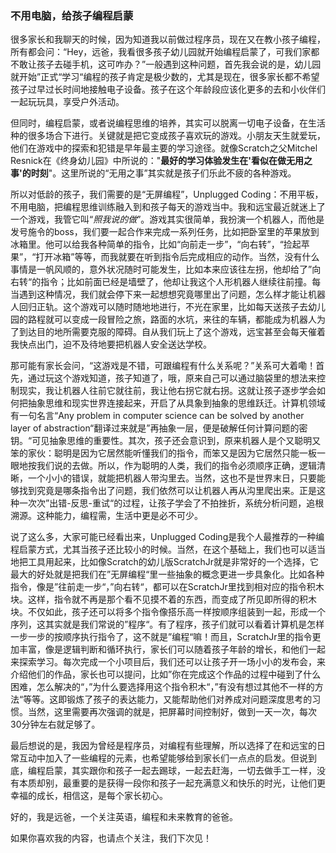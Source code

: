 
### 不用电脑，给孩子编程启蒙

很多家长和我聊天的时候，因为知道我以前做过程序员，现在又在教小孩子编程，所有都会问：“Hey，远爸，我看很多孩子幼儿园就开始编程启蒙了，可我们家都不敢让孩子去碰手机，这可咋办？”一般遇到这种问题，首先我会说的是，幼儿园就开始”正式“学习“编程的孩子肯定是极少数的，尤其是现在，很多家长都不希望孩子过早过长时间地接触电子设备。孩子在这个年龄段应该化更多的去和小伙伴们一起玩玩具，享受户外活动。

但同时，编程启蒙，或者说编程思维的培养，其实可以脱离一切电子设备，在生活种的很多场合下进行。关键就是把它变成孩子喜欢玩的游戏。小朋友天生就爱玩，他们在游戏中的探索和犯错是早年最主要的学习途径。就像Scratch之父Mitchel Resnick在《终身幼儿园》中所说的："**最好的学习体验发生在'看似在做无用之事'的时刻**"。这里所说的“无用之事”其实就是孩子们乐此不疲的各种游戏。

所以对低龄的孩子，我们需要的是“无屏编程”，Unplugged Coding：不用平板，不用电脑，把编程思维训练融入到和孩子每天的游戏当中。我和远宝最近就迷上了一个游戏，我管它叫“*照我说的做*”。游戏其实很简单，我扮演一个机器人，而他是发号施令的boss，我们要一起合作来完成一系列任务，比如把卧室里的苹果放到冰箱里。他可以给我各种简单的指令，比如“向前走一步”，“向右转”，“捡起苹果”，“打开冰箱”等等，而我就要在听到指令后完成相应的动作。当然，没有什么事情是一帆风顺的，意外状况随时可能发生，比如本来应该往左拐，他却给了”向右转“的指令；比如前面已经是墙壁了，他却让我这个人形机器人继续往前撞。每当遇到这种情况，我们就会停下来一起想想究竟哪里出了问题，怎么样才能让机器人回归正轨。这个游戏可以随时随地地进行，不光在家里，比如每天送孩子去幼儿园的路程就可以变成一段冒险之旅，路面的水坑，来往的车辆，都能成为机器人为了到达目的地所需要克服的障碍。自从我们玩上了这个游戏，远宝甚至会每天催着我快点出门，迫不及待地要把机器人安全送达学校。

那可能有家长会问，“这游戏是不错，可跟编程有什么关系呢？”关系可大着嘞！首先，通过玩这个游戏知道，孩子知道了，哦，原来自己可以通过脑袋里的想法来控制现实，我让机器人往前它就往前，我让他右拐它就右拐。这就让孩子逐步学会如何把抽象思维和现实世界连接起来，开启了从具象到抽象的思维跃迁。计算机领域有一句名言“Any problem in computer science can be solved by another layer of abstraction“翻译过来就是”再抽象一层，便是破解任何计算问题的密钥。“可见抽象思维的重要性。其次，孩子还会意识到，原来机器人是个又聪明又笨的家伙：聪明是因为它居然能听懂我们的指令，而笨又是因为它居然只能一板一眼地按我们说的去做。所以，作为聪明的人类，我们的指令必须顺序正确，逻辑清晰，一个小小的错误，就能把机器人带沟里去。当然，这也不是世界末日，只要能够找到究竟是哪条指令出了问题，我们依然可以让机器人再从沟里爬出来。正是这种一次次”出错-反思-重试“的过程，让孩子学会了不拍挫折，系统分析问题，追根溯源。这种能力，编程需，生活中更是必不可少。

说了这么多，大家可能已经看出来，Unplugged Coding是我个人最推荐的一种编程启蒙方式，尤其当孩子还比较小的时候。当然，在这个基础上，我们也可以适当地把工具用起来，比如像Scratch的幼儿版ScratchJr就是非常好的一个选择，它最大的好处就是把我们在”无屏编程“里一些抽象的概念更进一步具象化。比如各种指令，像是”往前走一步“，”向右转“，都可以在ScratchJr里找到相对应的指令积木块。这样，指令就不再是那个看不见摸不着的东西，而变成了所见即所得的积木块。不仅如此，孩子还可以将多个指令像搭乐高一样按顺序组装到一起，形成一个序列，这其实就是我们常说的”程序“。有了程序，孩子们就可以看着计算机是怎样一步一步的按顺序执行指令了，这不就是”编程“嘛！而且，ScratchJr里的指令更加丰富，像是逻辑判断和循环执行，家长们可以随着孩子年龄的增长，和他们一起来探索学习。每次完成一个小项目后，我们还可以让孩子开一场小小的发布会，来介绍他们的作品，家长也可以提问，比如”你在完成这个作品的过程中碰到了什么困难，怎么解决的“，”为什么要选择用这个指令积木“，”有没有想过其他不一样的方法“等等。这即锻炼了孩子的表达能力，又能帮助他们对养成对问题深度思考的习惯。当然，这里需要再次强调的就是，把屏幕时间控制好，做到一天一次，每次30分钟左右就足够了。

最后想说的是，我因为曾经是程序员，对编程有些理解，所以选择了在和远宝的日常互动中加入了一些编程的元素，也希望能够给到家长们一点点的启发。但说到底，编程启蒙，其实跟你和孩子一起去踢球，一起去赶海，一切去做手工一样，没有本质却别，最重要的是获得一段你和孩子一起充满意义和快乐的时光，让他们更幸福的成长，相信这，是每个家长初心。

好的，我是远爸，一个关注英语，编程和未来教育的爸爸。

如果你喜欢我的内容，也请点个关注，我们下次见！



